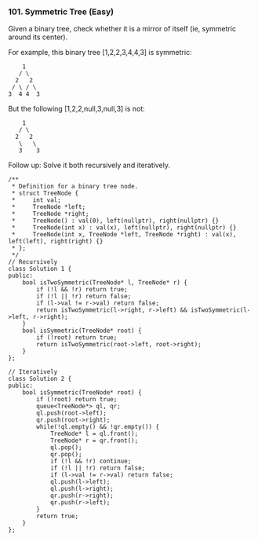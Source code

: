 ### 101. Symmetric Tree (Easy)
Given a binary tree, check whether it is a mirror of itself (ie, symmetric around its center).

For example, this binary tree [1,2,2,3,4,4,3] is symmetric:

```
    1
   / \
  2   2
 / \ / \
3  4 4  3
```

But the following [1,2,2,null,3,null,3] is not:

```
    1
   / \
  2   2
   \   \
   3    3
```
Follow up: Solve it both recursively and iteratively.

```
/**
 * Definition for a binary tree node.
 * struct TreeNode {
 *     int val;
 *     TreeNode *left;
 *     TreeNode *right;
 *     TreeNode() : val(0), left(nullptr), right(nullptr) {}
 *     TreeNode(int x) : val(x), left(nullptr), right(nullptr) {}
 *     TreeNode(int x, TreeNode *left, TreeNode *right) : val(x), left(left), right(right) {}
 * };
 */
// Recursively
class Solution 1 {
public:
    bool isTwoSymmetric(TreeNode* l, TreeNode* r) {
        if (!l && !r) return true;
        if (!l || !r) return false;
        if (l->val != r->val) return false;
        return isTwoSymmetric(l->right, r->left) && isTwoSymmetric(l->left, r->right);
    }
    bool isSymmetric(TreeNode* root) {
        if (!root) return true;
        return isTwoSymmetric(root->left, root->right);
    }
};

// Iteratively
class Solution 2 {
public:
    bool isSymmetric(TreeNode* root) {
        if (!root) return true;
        queue<TreeNode*> ql, qr;
        ql.push(root->left);
        qr.push(root->right);
        while(!ql.empty() && !qr.empty()) {
            TreeNode* l = ql.front();
            TreeNode* r = qr.front();
            ql.pop();
            qr.pop();
            if (!l && !r) continue;
            if (!l || !r) return false;
            if (l->val != r->val) return false;
            ql.push(l->left);
            ql.push(l->right);
            qr.push(r->right);
            qr.push(r->left);
        }
        return true;
    }
};
```
